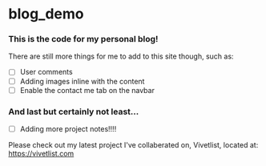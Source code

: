 # blog_demo
### This is the code for my personal blog!

There are still more things for me to add to this site though, such as:
- [ ] User comments
- [ ] Adding images inline with the content
- [ ] Enable the contact me tab on the navbar

### And last but certainly not least...
- [ ] Adding more project notes!!!!

Please check out my latest project I've collaberated on, Vivetlist, located at:
https://vivetlist.com
